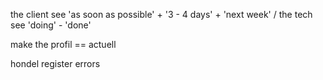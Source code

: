 the client see 'as soon as possible' + '3 - 4 days' + 'next week' / the tech see 'doing' - 'done'

make the profil == actuell

hondel register errors